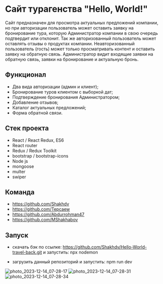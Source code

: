 # Сайт турагенства "Hello, World!"

Сайт предназначен для просмотра актуальных предложений компании, но при авторизации пользователь может оставить заявку на бронирование тура, которую Администратор компании в свою очередь подтвердит или отклонит. Так же авторизованный пользователь может оставлять отзывы о продуктах компании. Неавторизованный пользователь (гость) может только просматривать контент и оставить заявку на обратную связь. Администратор видит входящие заявки на обратную связь, заявки на бронирование и актуальную бронь.

## Функционал

- Два вида авторизации (админ и клиент);
- Бронирование туров клиентом с выборкой дат;
- Подтверждение бронирования Администратором;
- Добавление отзывов;
- Каталог актуальных предложений;
- Форма обратной связи.

## Стек проекта

- React / React Redux, ES6
- React router
- Redux / Redux Toolkit
- bootstrap / bootstrap-icons
- Node js
- mongoose
- multer
- swiper

## Команда

- https://github.com/Shakhdv
- https://github.com/Tepcaew
- https://github.com/Abdurrohman47
- https://github.com/MShakhabov

## Запуск
- скачать бэк по ссылке: https://github.com/Shakhdv/Hello-World-travel-back.git
и запустить: npx nodemon

- загрузить данный репозиторий и запустить: npm run dev

![photo_2023-12-14_07-28-17](https://github.com/MShakhabov/Hello-World-travel/assets/143385795/9767b46a-eee7-4829-ae37-ce48b52ad35b)
![photo_2023-12-14_07-28-31](https://github.com/MShakhabov/Hello-World-travel/assets/143385795/6a862b06-5a18-4356-a4ad-32ae48a862b5)
![photo_2023-12-14_07-28-34](https://github.com/MShakhabov/Hello-World-travel/assets/143385795/be2168a2-6cb1-4445-b673-99101b356363)
